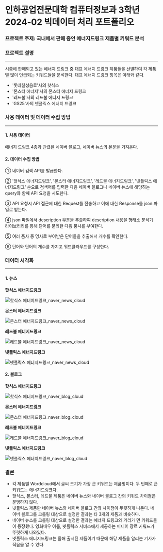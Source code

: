 # 인하공업전문대학 컴퓨터정보과 3학년 2024-02 빅데이터 처리 포트폴리오

### 프로젝트 주제: 국내에서 판매 중인 에너지드링크 제품별 키워드 분석

### 프로젝트 설명
<hr/>

시중에 판매되고 있는 에너지 드링크 중 대표 에너지 드링크 제품들을 선별하여 각 제품별 많이 언급되는 키워드들을 분석한다.
대표 에너지 드링크 항목은 아래와 같다.

-   '롯데칠성음료'사의 핫식스
-   '몬스터 에너지'사의 몬스터 에너지 드링크
-   '레드불'사의 레드불 에너지 드링크
-   'GS25'사의 넷플릭스 에너지 드링크

### 사용 데이터 및 데이터 수집 방법
<hr/>

#### **1. 사용 데이터**


에너지 드링크 4종과 관련된 네이버 블로그, 네이버 뉴스의 본문을 가져온다.

#### **2. 데이터 수집 방법**

① 네이버 검색 API를 발급한다.

② '핫식스 에너지드링크', '몬스터 에너지드링크', '레드불 에너지드링크', '넷플릭스 에너지드링크' 순으로 검색어를 입력한 다음 네이버 블로그나 네이버 뉴스에 해당하는 query와 함께 API 요청을 시도한다.

③ API 요청시 API 접근에 대한 Request를 전송하고 이에 대한 Response를 json 파일로 받는다.

④ json 파일에서 description 부분을 추출하여 description 내용을 형태소 분석기 라이브러리를 통해 단어를 분리한 다음 품사를 부여한다.

⑤ 여러 품사 중 명사로 부여받은 단어들을 추출해서 개수를 확인한다.

⑥ 단어와 단어의 개수를 가지고 워드클라우드를 구성한다.

### 데이터 시각화

<hr/>

#### **1. 뉴스**

**핫식스 에너지드링크**

![핫식스 에너지드링크_naver_news_cloud](https://github.com/user-attachments/assets/cc9ac621-a29a-4e4f-8fdf-3719255bf2da)

**몬스터 에너지드링크**

![몬스터 에너지드링크_naver_news_cloud](https://github.com/user-attachments/assets/967761cb-8fe1-4eb5-a965-d3a24071ede7)

**레드불 에너지드링크**

![레드불 에너지드링크_naver_news_cloud](https://github.com/user-attachments/assets/ed84d239-9d5d-4b0f-8ad8-dd78ad226ec0)

**넷플릭스 에너지드링크**

![넷플릭스 에너지드링크_naver_news_cloud](https://github.com/user-attachments/assets/69a39d89-05e3-4a7d-aa5d-6e87d064f016)

#### **2. 블로그**

**핫식스 에너지드링크**

![핫식스 에너지드링크_naver_blog_cloud](https://github.com/user-attachments/assets/def5bc5e-2909-4648-97d2-3be8777966ae)

**몬스터 에너지드링크**

![몬스터 에너지드링크_naver_blog_cloud](https://github.com/user-attachments/assets/61c01fd1-f579-4b4c-993f-012f8879cd2f)

**레드불 에너지드링크**

![레드불 에너지드링크_naver_blog_cloud](https://github.com/user-attachments/assets/9eafda28-3dac-4fba-8cec-72797b153d12)

**넷플릭스 에너지드링크**

![넷플릭스 에너지드링크_naver_blog_cloud](https://github.com/user-attachments/assets/e2adc3de-d191-4ed3-b86b-a1b7f1c391fc)

### 결론

- 각 제품별 Wordcloud에서 글씨 크기가 가장 큰 키워드는 제품명이다. 두 번째로 큰 키워드는 에너지드링크다.
- 핫식스, 몬스터, 레드불 제품은 네이버 뉴스와 네이버 블로그 간의 키워드 차이점은 분명하지 않다.
- 넷플릭스 제품만 네이버 뉴스와 네이버 블로그 간의 차이점이 뚜렷하게 나온다. 네이버 블로그를 크롤링 대상으로 설정한 결과는 타 3개의 제품과 비슷하다.
- 네이버 뉴스를 크롤링 대상으로 설정한 결과는 에너지 드링크와 거리가 먼 키워드들이 등장했다. 영화배우 이름, 넷플릭스 서비스에서 제공하는 미디어 장르 키워드가 뚜렷하게 나와있다.
- 넷플릭스 에너지드링크는 올해 출시된 제품이기 때문에 해당 제품을 알리는 기사가 적음을 알 수 있다.

